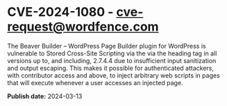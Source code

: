 # CVE-2024-1080 - cve-request@wordfence.com

The Beaver Builder – WordPress Page Builder plugin for WordPress is vulnerable to Stored Cross-Site Scripting via the via the heading tag in all versions up to, and including, 2.7.4.4 due to insufficient input sanitization and output escaping. This makes it possible for authenticated attackers, with contributor access and above, to inject arbitrary web scripts in pages that will execute whenever a user accesses an injected page.

**Publish date:** 2024-03-13
